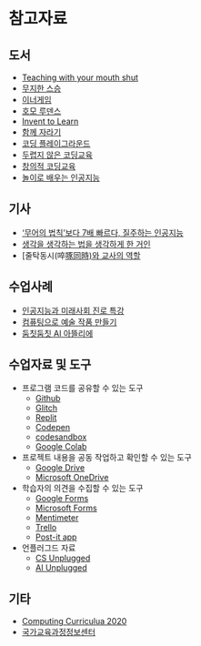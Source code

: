 # 참고자료

## 도서
* [Teaching with your mouth shut](https://www.amazon.com/Teaching-Your-Mouth-Donald-Finkel/dp/0867094699)
* [무지한 스승](https://product.kyobobook.co.kr/detail/S000000867477)
* [이너게임](https://product.kyobobook.co.kr/detail/S000001975255)
* [호모 루덴스](https://product.kyobobook.co.kr/detail/S000001796677)
* [Invent to Learn](https://www.amazon.com/-/ko/dp/B07MSGRDWX/ref=sr_1_1?crid=3TVPM97P3CBHC&keywords=Invent+to+Learn&qid=1686533544&s=books&sprefix=invent+to+learn%2Cstripbooks-intl-ship%2C243&sr=1-1)
* [함께 자라기](https://product.kyobobook.co.kr/detail/S000001033071)
* [코딩 플레이그라운드](https://sites.google.com/view/coding-as-a-playground/home)
* [두렵지 않은 코딩교육](https://sites.google.com/view/no-fear-coding/home)
* [창의적 코딩교육](https://sites.google.com/view/creativecodingbook/home)
* [놀이로 배우는 인공지능](https://sites.google.com/view/ai4funplay/home)

## 기사
* [‘무어의 법칙’보다 7배 빠르다, 질주하는 인공지능](https://www.hani.co.kr/arti/science/technology/922666.html)
* [생각을 생각하는 법을 생각하게 한 거인](https://www.hankookilbo.com/News/Read/201608270461393704)
* [줄탁동시(啐[啄同時)와 교사의 역할](https://www.usnews.co.kr/news/articleView.html?idxno=32538)

## 수업사례
* [인공지능과 미래사회 진로 특강](https://github.com/janggoons/ai-future-society)
* [컴퓨팅으로 예술 작품 만들기](https://sites.google.com/view/sia-creativecomputing/home)
* [둠칫둠칫 AI 아뜰리에](https://sites.google.com/view/kmu-sw-camp)

## 수업자료 및 도구
* 프로그램 코드를 공유할 수 있는 도구
  - [Github](https://github.com/)
  - [Glitch](https://glitch.com/)
  - [Replit](https://replit.com/)
  - [Codepen](https://codepen.io/)
  - [codesandbox](https://codesandbox.io/)
  - [Google Colab](https://colab.research.google.com/?hl=ko)
* 프로젝트 내용을 공동 작업하고 확인할 수 있는 도구
  - [Google Drive](https://www.google.com/intl/ko_KR/drive/)
  - [Microsoft OneDrive](https://www.microsoft.com/ko-kr/microsoft-365/onedrive/online-cloud-storage)
* 학습자의 의견을 수집할 수 있는 도구
  - [Google Forms](https://www.google.com/intl/ko_kr/forms/about/)
  - [Microsoft Forms](https://forms.office.com/)
  - [Mentimeter](https://www.mentimeter.com/)
  - [Trello](https://trello.com/)
  - [Post-it app](https://apps.apple.com/kr/app/post-it/id920127738)
* 언플러그드 자료
  - [CS Unplugged](https://www.csunplugged.org/en/)
  - [AI Unplugged](https://www.aiunplugged.org/)

## 기타
* [Computing Curriculua 2020](https://www.acm.org/binaries/content/assets/education/curricula-recommendations/cc2020.pdf)
* [국가교육과정정보센터](https://ncic.re.kr/mobile.index2.do)

